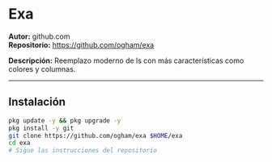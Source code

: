 # Exa

**Autor:** github.com  
**Repositorio:** https://github.com/ogham/exa

**Descripción:** Reemplazo moderno de ls con más características como colores y columnas.

---

## Instalación

```bash
pkg update -y && pkg upgrade -y
pkg install -y git
git clone https://github.com/ogham/exa $HOME/exa
cd exa
# Sigue las instrucciones del repositorio
```
